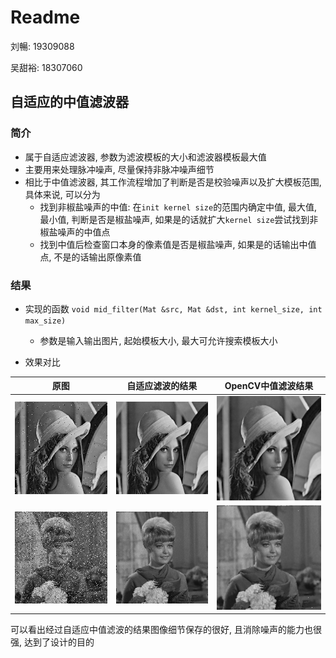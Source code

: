 # Readme

刘暢: 19309088  

吴甜裕: 18307060

## 自适应的中值滤波器

### 简介

* 属于自适应滤波器, 参数为滤波模板的大小和滤波器模板最大值
* 主要用来处理脉冲噪声, 尽量保持非脉冲噪声细节
* 相比于中值滤波器, 其工作流程增加了判断是否是校验噪声以及扩大模板范围, 具体来说, 可以分为
  * 找到非椒盐噪声的中值: 在`init kernel size`的范围内确定中值, 最大值, 最小值, 判断是否是椒盐噪声, 如果是的话就扩大`kernel size`尝试找到非椒盐噪声的中值点
  * 找到中值后检查窗口本身的像素值是否是椒盐噪声, 如果是的话输出中值点, 不是的话输出原像素值

### 结果

* 实现的函数 `void mid_filter(Mat &src, Mat &dst, int kernel_size, int max_size)`
  * 参数是输入输出图片, 起始模板大小, 最大可允许搜索模板大小

* 效果对比

| 原图                         | 自适应滤波的结果              | OpenCV中值滤波结果                  |
| ---------------------------- | ----------------------------- | ----------------------------------- |
| ![](lena256-pepper&salt.bmp) | ![](result/中值滤波结果.png)  | ![](result/中值滤波OpenCV结果.png)  |
| ![](girl256-pepper&salt.bmp) | ![](result/中值滤波结果2.png) | ![](result/中值滤波OpenCV结果2.png) |

可以看出经过自适应中值滤波的结果图像细节保存的很好, 且消除噪声的能力也很强, 达到了设计的目的
